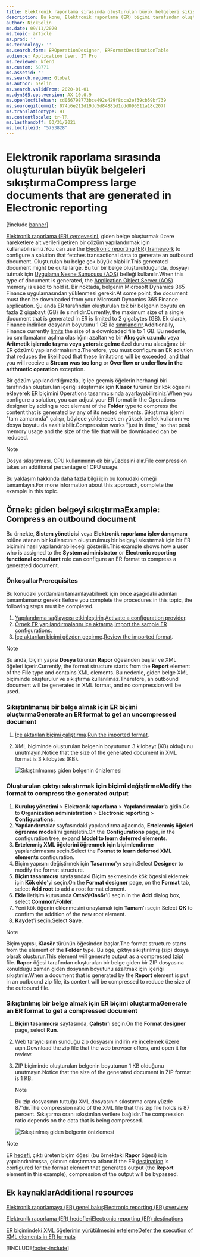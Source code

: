 ```yaml
---
title: Elektronik raporlama sırasında oluşturulan büyük belgeleri sıkıştırma
description: Bu konu, Elektronik raporlama (ER) biçimi tarafından oluşturulan büyük belgelerin nasıl sıkıştırılacağını açıklamaktadır.
author: NickSelin
ms.date: 09/11/2020
ms.topic: article
ms.prod: ''
ms.technology: ''
ms.search.form: EROperationDesigner, ERFormatDestinationTable
audience: Application User, IT Pro
ms.reviewer: kfend
ms.custom: 58771
ms.assetid: ''
ms.search.region: Global
ms.author: nselin
ms.search.validFrom: 2020-01-01
ms.dyn365.ops.version: AX 10.0.9
ms.openlocfilehash: cd056798773bce492e429f8cca2ef39cb59bf739
ms.sourcegitcommit: 074b6e212d19dd5d84881d1cdd096611a18c207f
ms.translationtype: HT
ms.contentlocale: tr-TR
ms.lasthandoff: 03/31/2021
ms.locfileid: "5753828"
---
```

# <a name="compress-large-documents-that-are-generated-in-electronic-reporting"></a><span data-ttu-id="6ac86-103">Elektronik raporlama sırasında oluşturulan büyük belgeleri sıkıştırma</span><span class="sxs-lookup"><span data-stu-id="6ac86-103">Compress large documents that are generated in Electronic reporting</span></span> 

[!include [banner](../includes/banner.md)]

<span data-ttu-id="6ac86-104">[Elektronik raporlama (ER) çerçevesini](general-electronic-reporting.md), giden belge oluşturmak üzere hareketlere ait verileri getiren bir çözüm yapılandırmak için kullanabilirsiniz.</span><span class="sxs-lookup"><span data-stu-id="6ac86-104">You can use the [Electronic reporting (ER) framework](general-electronic-reporting.md) to configure a solution that fetches transactional data to generate an outbound document.</span></span> <span data-ttu-id="6ac86-105">Oluşturulan bu belge çok büyük olabilir.</span><span class="sxs-lookup"><span data-stu-id="6ac86-105">This generated document might be quite large.</span></span> <span data-ttu-id="6ac86-106">Bu tür bir belge oluşturulduğunda, dosyayı tutmak için [Uygulama Nesne Sunucusu (AOS)](https://docs.microsoft.com/dynamics365/fin-ops-core/dev-itpro/dev-tools/access-instances#location-of-packages-source-code-and-other-aos-configurations) belleği kullanılır.</span><span class="sxs-lookup"><span data-stu-id="6ac86-106">When this type of document is generated, the [Application Object Server (AOS)](https://docs.microsoft.com/dynamics365/fin-ops-core/dev-itpro/dev-tools/access-instances#location-of-packages-source-code-and-other-aos-configurations) memory is used to hold it.</span></span> <span data-ttu-id="6ac86-107">Bir noktada, belgenin Microsoft Dynamics 365 Finance uygulamasından yüklenmesi gerekir.</span><span class="sxs-lookup"><span data-stu-id="6ac86-107">At some point, the document must then be downloaded from your Microsoft Dynamics 365 Finance application.</span></span> <span data-ttu-id="6ac86-108">Şu anda ER tarafından oluşturulan tek bir belgenin boyutu en fazla 2 gigabayt (GB) ile sınırlıdır.</span><span class="sxs-lookup"><span data-stu-id="6ac86-108">Currently, the maximum size of a single document that is generated in ER is limited to 2 gigabytes (GB).</span></span> <span data-ttu-id="6ac86-109">Ek olarak, Finance indirilen dosyanın boyutunu 1 GB ile [sınırlandırır](https://fix.lcs.dynamics.com/Issue/Details?kb=4569432&bugId=453907&dbType=3).</span><span class="sxs-lookup"><span data-stu-id="6ac86-109">Additionally, Finance currently [limits](https://fix.lcs.dynamics.com/Issue/Details?kb=4569432&bugId=453907&dbType=3) the size of a downloaded file to 1 GB.</span></span> <span data-ttu-id="6ac86-110">Bu nedenle, bu sınırlamaların aşılma olasılığını azaltan ve bir **Akış çok uzundu** veya **Aritmetik işlemde taşma veya yetersiz gelme** özel durumu alacağınız bir ER çözümü yapılandırmalısınız.</span><span class="sxs-lookup"><span data-stu-id="6ac86-110">Therefore, you must configure an ER solution that reduces the likelihood that these limitations will be exceeded, and that you will receive a **Stream was too long** or **Overflow or underflow in the arithmetic operation** exception.</span></span>

<span data-ttu-id="6ac86-111">Bir çözüm yapılandırdığınızda, iç içe geçmiş öğelerin herhangi biri tarafından oluşturulan içeriği sıkıştırmak için **Klasör** türünün bir kök öğesini ekleyerek ER biçimini Operations tasarımcısında ayarlayabilirsiniz.</span><span class="sxs-lookup"><span data-stu-id="6ac86-111">When you configure a solution, you can adjust your ER format in the Operations designer by adding a root element of the **Folder** type to compress the content that is generated by any of its nested elements.</span></span> <span data-ttu-id="6ac86-112">Sıkıştırma işlemi "tam zamanında" çalışır, böylece yüklenecek en yüksek bellek kullanımı ve dosya boyutu da azaltılabilir.</span><span class="sxs-lookup"><span data-stu-id="6ac86-112">Compression works "just in time," so that peak memory usage and the size of the file that will be downloaded can be reduced.</span></span>

> [!NOTE]
> <span data-ttu-id="6ac86-113">Dosya sıkıştırması, CPU kullanımının ek bir yüzdesini alır.</span><span class="sxs-lookup"><span data-stu-id="6ac86-113">File compression takes an additional percentage of CPU usage.</span></span>

<span data-ttu-id="6ac86-114">Bu yaklaşım hakkında daha fazla bilgi için bu konudaki örneği tamamlayın.</span><span class="sxs-lookup"><span data-stu-id="6ac86-114">For more information about this approach, complete the example in this topic.</span></span>

## <a name="example-compress-an-outbound-document"></a><span data-ttu-id="6ac86-115">Örnek: giden belgeyi sıkıştırma</span><span class="sxs-lookup"><span data-stu-id="6ac86-115">Example: Compress an outbound document</span></span>

<span data-ttu-id="6ac86-116">Bu örnekte, **Sistem yöneticisi** veya **Elektronik raporlama işlev danışmanı** rolüne atanan bir kullanıcının oluşturulmuş bir belgeyi sıkıştırmak için bir ER biçimini nasıl yapılandırabileceği gösterilir.</span><span class="sxs-lookup"><span data-stu-id="6ac86-116">This example shows how a user who is assigned to the **System administrator** or **Electronic reporting functional consultant** role can configure an ER format to compress a generated document.</span></span>

### <a name="prerequisites"></a><span data-ttu-id="6ac86-117">Önkoşullar</span><span class="sxs-lookup"><span data-stu-id="6ac86-117">Prerequisites</span></span>

<span data-ttu-id="6ac86-118">Bu konudaki yordamları tamamlayabilmek için önce aşağıdaki adımları tamamlamanız gerekir.</span><span class="sxs-lookup"><span data-stu-id="6ac86-118">Before you complete the procedures in this topic, the following steps must be completed.</span></span>

1. <span data-ttu-id="6ac86-119">[Yapılandırma sağlayıcısı etkinleştirin](er-defer-xml-element.md#activate-a-configuration-provider).</span><span class="sxs-lookup"><span data-stu-id="6ac86-119">[Activate a configuration provider](er-defer-xml-element.md#activate-a-configuration-provider).</span></span>
2. <span data-ttu-id="6ac86-120">[Örnek ER yapılandırmalarını içe aktarma](er-defer-xml-element.md#import-the-sample-er-configurations).</span><span class="sxs-lookup"><span data-stu-id="6ac86-120">[Import the sample ER configurations](er-defer-xml-element.md#import-the-sample-er-configurations).</span></span>
3. <span data-ttu-id="6ac86-121">[İçe aktarılan biçimi gözden geçirme](er-defer-xml-element.md#review-the-imported-format).</span><span class="sxs-lookup"><span data-stu-id="6ac86-121">[Review the imported format](er-defer-xml-element.md#review-the-imported-format).</span></span>

> [!NOTE]
> <span data-ttu-id="6ac86-122">Şu anda, biçim yapısı **Dosya** türünün **Rapor** öğesinden başlar ve XML öğeleri içerir.</span><span class="sxs-lookup"><span data-stu-id="6ac86-122">Currently, the format structure starts from the **Report** element of the **File** type and contains XML elements.</span></span> <span data-ttu-id="6ac86-123">Bu nedenle, giden belge XML biçiminde oluşturulur ve sıkıştırma kullanılmaz.</span><span class="sxs-lookup"><span data-stu-id="6ac86-123">Therefore, an outbound document will be generated in XML format, and no compression will be used.</span></span>

### <a name="generate-an-er-format-to-get-an-uncompressed-document"></a><span data-ttu-id="6ac86-124">Sıkıştırılmamış bir belge almak için ER biçimi oluşturma</span><span class="sxs-lookup"><span data-stu-id="6ac86-124">Generate an ER format to get an uncompressed document</span></span>

1. <span data-ttu-id="6ac86-125">[İçe aktarılan biçimi çalıştırma](er-defer-xml-element.md#run-the-imported-format).</span><span class="sxs-lookup"><span data-stu-id="6ac86-125">[Run the imported format](er-defer-xml-element.md#run-the-imported-format).</span></span>
2. <span data-ttu-id="6ac86-126">XML biçiminde oluşturulan belgenin boyutunun 3 kilobayt (KB) olduğunu unutmayın.</span><span class="sxs-lookup"><span data-stu-id="6ac86-126">Notice that the size of the generated document in XML format is 3 kilobytes (KB).</span></span>

    ![Sıkıştırılmamış giden belgenin önizlemesi](./media/er-compress-outbound-files1.png)

### <a name="modify-the-format-to-compress-the-generated-output"></a><span data-ttu-id="6ac86-128">Oluşturulan çıktıyı sıkıştırmak için biçimi değiştirme</span><span class="sxs-lookup"><span data-stu-id="6ac86-128">Modify the format to compress the generated output</span></span>

1. <span data-ttu-id="6ac86-129">**Kuruluş yönetimi** \> **Elektronik raporlama** \> **Yapılandırmalar**'a gidin.</span><span class="sxs-lookup"><span data-stu-id="6ac86-129">Go to **Organization administration** \> **Electronic reporting** \> **Configurations**.</span></span>
2. <span data-ttu-id="6ac86-130">**Yapılandırmalar** sayfasındaki yapılandırma ağacında, **Ertelenmiş öğeleri öğrenme modeli**'ni genişletin.</span><span class="sxs-lookup"><span data-stu-id="6ac86-130">On the **Configurations** page, in the configuration tree, expand **Model to learn deferred elements**.</span></span>
3. <span data-ttu-id="6ac86-131">**Ertelenmiş XML öğelerini öğrenmek için biçimlendirme** yapılandırmasını seçin.</span><span class="sxs-lookup"><span data-stu-id="6ac86-131">Select the **Format to learn deferred XML elements** configuration.</span></span>
4. <span data-ttu-id="6ac86-132">Biçim yapısını değiştirmek için **Tasarımcı**'yı seçin.</span><span class="sxs-lookup"><span data-stu-id="6ac86-132">Select **Designer** to modify the format structure.</span></span>
5. <span data-ttu-id="6ac86-133">**Biçim tasarımcısı** sayfasındaki **Biçim** sekmesinde kök ögesini eklemek için **Kök ekle**'yi seçin.</span><span class="sxs-lookup"><span data-stu-id="6ac86-133">On the **Format designer** page, on the **Format** tab, select **Add root** to add a root format element.</span></span>
6. <span data-ttu-id="6ac86-134">**Ekle** iletişim kutusunda **Ortak\\Klasör**'ü seçin.</span><span class="sxs-lookup"><span data-stu-id="6ac86-134">In the **Add** dialog box, select **Common\\Folder**.</span></span>
7. <span data-ttu-id="6ac86-135">Yeni kök öğenin eklenmesini onaylamak için **Tamam**'ı seçin.</span><span class="sxs-lookup"><span data-stu-id="6ac86-135">Select **OK** to confirm the addition of the new root element.</span></span>
8. <span data-ttu-id="6ac86-136">**Kaydet**'i seçin.</span><span class="sxs-lookup"><span data-stu-id="6ac86-136">Select **Save**.</span></span>

> [!NOTE]
> <span data-ttu-id="6ac86-137">Biçim yapısı, **Klasör** türünün öğesinden başlar.</span><span class="sxs-lookup"><span data-stu-id="6ac86-137">The format structure starts from the element of the **Folder** type.</span></span> <span data-ttu-id="6ac86-138">Bu öğe, çıktıyı sıkıştırılmış (zip) dosya olarak oluşturur.</span><span class="sxs-lookup"><span data-stu-id="6ac86-138">This element will generate output as a compressed (zip) file.</span></span> <span data-ttu-id="6ac86-139">**Rapor** öğesi tarafından oluşturulan bir belge giden bir ZIP dosyasına konulduğu zaman giden dosyanın boyutunu azaltmak için içeriği sıkıştırılır.</span><span class="sxs-lookup"><span data-stu-id="6ac86-139">When a document that is generated by the **Report** element is put in an outbound zip file, its content will be compressed to reduce the size of the outbound file.</span></span>

### <a name="generate-an-er-format-to-get-a-compressed-document"></a><span data-ttu-id="6ac86-140">Sıkıştırılmış bir belge almak için ER biçimi oluşturma</span><span class="sxs-lookup"><span data-stu-id="6ac86-140">Generate an ER format to get a compressed document</span></span>

1. <span data-ttu-id="6ac86-141">**Biçim tasarımcısı** sayfasında, **Çalıştır**'ı seçin.</span><span class="sxs-lookup"><span data-stu-id="6ac86-141">On the **Format designer** page, select **Run**.</span></span>
2. <span data-ttu-id="6ac86-142">Web tarayıcısının sunduğu zip dosyasını indirin ve incelemek üzere açın.</span><span class="sxs-lookup"><span data-stu-id="6ac86-142">Download the zip file that the web browser offers, and open it for review.</span></span>
3. <span data-ttu-id="6ac86-143">ZIP biçiminde oluşturulan belgenin boyutunun 1 KB olduğunu unutmayın.</span><span class="sxs-lookup"><span data-stu-id="6ac86-143">Notice that the size of the generated document in ZIP format is 1 KB.</span></span>

    > [!NOTE] 
    > <span data-ttu-id="6ac86-144">Bu zip dosyasının tuttuğu XML dosyasının sıkıştırma oranı yüzde 87'dir.</span><span class="sxs-lookup"><span data-stu-id="6ac86-144">The compression ratio of the XML file that this zip file holds is 87 percent.</span></span> <span data-ttu-id="6ac86-145">Sıkıştırma oranı sıkıştırılan verilere bağlıdır.</span><span class="sxs-lookup"><span data-stu-id="6ac86-145">The compression ratio depends on the data that is being compressed.</span></span>

    ![Sıkıştırılmış giden belgenin önizlemesi](./media/er-compress-outbound-files2.png)

> [!NOTE]
> <span data-ttu-id="6ac86-147">ER [hedefi](electronic-reporting-destinations.md), çıktı üreten biçim öğesi (bu örnekteki **Rapor** öğesi) için yapılandırılmışsa, çıktının sıkıştırması atlanır.</span><span class="sxs-lookup"><span data-stu-id="6ac86-147">If the ER [destination](electronic-reporting-destinations.md) is configured for the format element that generates output (the **Report** element in this example), compression of the output will be bypassed.</span></span>

## <a name="additional-resources"></a><span data-ttu-id="6ac86-148">Ek kaynaklar</span><span class="sxs-lookup"><span data-stu-id="6ac86-148">Additional resources</span></span>

[<span data-ttu-id="6ac86-149">Elektronik raporlamaya (ER) genel bakış</span><span class="sxs-lookup"><span data-stu-id="6ac86-149">Electronic reporting (ER) overview</span></span>](general-electronic-reporting.md)

[<span data-ttu-id="6ac86-150">Elektronik raporlama (ER) hedefleri</span><span class="sxs-lookup"><span data-stu-id="6ac86-150">Electronic reporting (ER) destinations</span></span>](electronic-reporting-destinations.md)

[<span data-ttu-id="6ac86-151">ER biçimindeki XML öğelerinin yürütülmesini erteleme</span><span class="sxs-lookup"><span data-stu-id="6ac86-151">Defer the execution of XML elements in ER formats</span></span>](er-defer-xml-element.md)


[!INCLUDE[footer-include](../../../includes/footer-banner.md)]